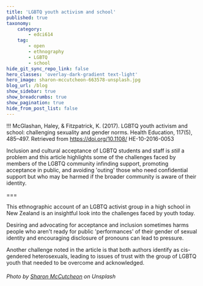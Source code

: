 ```yaml
---
title: 'LGBTQ youth activism and school'
published: true
taxonomy:
    category:
        - edci614
    tag:
        - open
        - ethnography
        - LGBTQ
        - school
hide_git_sync_repo_link: false
hero_classes: 'overlay-dark-gradient text-light'
hero_image: sharon-mccutcheon-663578-unsplash.jpg
blog_url: /blog
show_sidebar: true
show_breadcrumbs: true
show_pagination: true
hide_from_post_list: false
---
```


!!! McGlashan, Haley, & Fitzpatrick, K. (2017). LGBTQ youth activism and school: challenging sexuality and gender norms. Health Education, 117(5), 485–497. Retrieved from https://doi.org/10.1108/ HE-10-2016-0053

Inclusion and cultural acceptance of LGBTQ students and staff is *still* a problem and this article highlights some of the challenges faced by members of the LGBTQ community infinding support, promoting acceptance in public, and avoiding 'outing' those who need confidential support but who may be harmed if the broader community is aware of their identity.

===

This ethnographic account of an LGBTQ activist group in a high school in New Zealand is an insightful look into the challenges faced by youth today.

Desiring and advocating for acceptance and inclusion sometimes harms people who aren't ready for public 'performances' of their gender of sexual identity and encouraging disclosure of pronouns can lead to pressure.

Another challenge noted in the article is that both authors identify as cis-gendered heterosexuals, leading to issues of trust with the group of LGBTQ youth that needed to be overcome and acknowledged.

###### Photo by [Sharon McCutcheon](https://unsplash.com/photos/bBkTn4ZMsUw) on Unsplash
